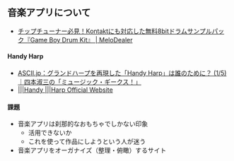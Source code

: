 ## 音楽アプリについて

- [チップチューナー必見！Kontaktにも対応した無料8bitドラムサンプルパック『Game Boy Drum Kit』 | MeloDealer](http://melodealer.com/bpb-game-boy-drum-kit/)

#### Handy Harp

- [ASCII.jp：グランドハープを再現した「Handy Harp」は誰のために？ (1/5)｜四本淑三の「ミュージック・ギークス！」](http://ascii.jp/elem/000/000/834/834931/)
- [|||Handy |||Harp Official Website](http://www.procyon-studio.co.jp/handyharp/reference/wifimidi.html)

#### 課題

- 音楽アプリは刹那的なおもちゃでしかない印象
    - 活用できないか
    - これを使って作品にしようという人が迷う
- 音楽アプリをオーガナイズ（整理・俯瞰）するサイト
